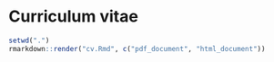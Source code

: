 # Curriculum vitae

```r
setwd(".")
rmarkdown::render("cv.Rmd", c("pdf_document", "html_document"))
```
